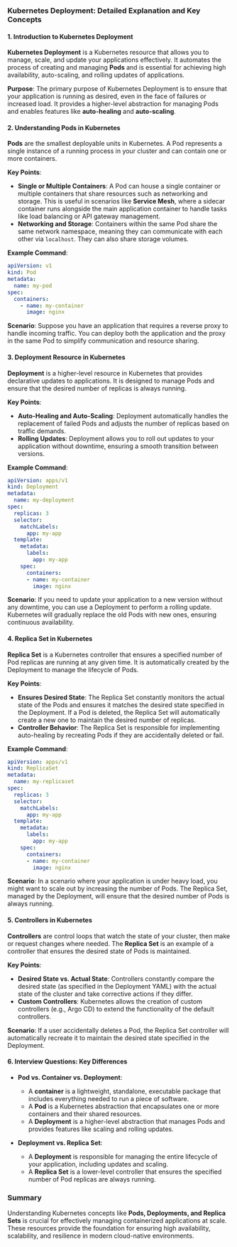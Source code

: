 ### Kubernetes Deployment: Detailed Explanation and Key Concepts

#### 1. **Introduction to Kubernetes Deployment**

**Kubernetes Deployment** is a Kubernetes resource that allows you to manage, scale, and update your applications effectively. It automates the process of creating and managing **Pods** and is essential for achieving high availability, auto-scaling, and rolling updates of applications.

**Purpose**: The primary purpose of Kubernetes Deployment is to ensure that your application is running as desired, even in the face of failures or increased load. It provides a higher-level abstraction for managing Pods and enables features like **auto-healing** and **auto-scaling**.

#### 2. **Understanding Pods in Kubernetes**

**Pods** are the smallest deployable units in Kubernetes. A Pod represents a single instance of a running process in your cluster and can contain one or more containers.

**Key Points**:
- **Single or Multiple Containers**: A Pod can house a single container or multiple containers that share resources such as networking and storage. This is useful in scenarios like **Service Mesh**, where a sidecar container runs alongside the main application container to handle tasks like load balancing or API gateway management.
- **Networking and Storage**: Containers within the same Pod share the same network namespace, meaning they can communicate with each other via `localhost`. They can also share storage volumes.

**Example Command**:
```yaml
apiVersion: v1
kind: Pod
metadata:
  name: my-pod
spec:
  containers:
    - name: my-container
      image: nginx
```
**Scenario**: Suppose you have an application that requires a reverse proxy to handle incoming traffic. You can deploy both the application and the proxy in the same Pod to simplify communication and resource sharing.

#### 3. **Deployment Resource in Kubernetes**

**Deployment** is a higher-level resource in Kubernetes that provides declarative updates to applications. It is designed to manage Pods and ensure that the desired number of replicas is always running.

**Key Points**:
- **Auto-Healing and Auto-Scaling**: Deployment automatically handles the replacement of failed Pods and adjusts the number of replicas based on traffic demands.
- **Rolling Updates**: Deployment allows you to roll out updates to your application without downtime, ensuring a smooth transition between versions.

**Example Command**:
```yaml
apiVersion: apps/v1
kind: Deployment
metadata:
  name: my-deployment
spec:
  replicas: 3
  selector:
    matchLabels:
      app: my-app
  template:
    metadata:
      labels:
        app: my-app
    spec:
      containers:
      - name: my-container
        image: nginx
```
**Scenario**: If you need to update your application to a new version without any downtime, you can use a Deployment to perform a rolling update. Kubernetes will gradually replace the old Pods with new ones, ensuring continuous availability.

#### 4. **Replica Set in Kubernetes**

**Replica Set** is a Kubernetes controller that ensures a specified number of Pod replicas are running at any given time. It is automatically created by the Deployment to manage the lifecycle of Pods.

**Key Points**:
- **Ensures Desired State**: The Replica Set constantly monitors the actual state of the Pods and ensures it matches the desired state specified in the Deployment. If a Pod is deleted, the Replica Set will automatically create a new one to maintain the desired number of replicas.
- **Controller Behavior**: The Replica Set is responsible for implementing auto-healing by recreating Pods if they are accidentally deleted or fail.

**Example Command**:
```yaml
apiVersion: apps/v1
kind: ReplicaSet
metadata:
  name: my-replicaset
spec:
  replicas: 3
  selector:
    matchLabels:
      app: my-app
  template:
    metadata:
      labels:
        app: my-app
    spec:
      containers:
      - name: my-container
        image: nginx
```
**Scenario**: In a scenario where your application is under heavy load, you might want to scale out by increasing the number of Pods. The Replica Set, managed by the Deployment, will ensure that the desired number of Pods is always running.

#### 5. **Controllers in Kubernetes**

**Controllers** are control loops that watch the state of your cluster, then make or request changes where needed. The **Replica Set** is an example of a controller that ensures the desired state of Pods is maintained.

**Key Points**:
- **Desired State vs. Actual State**: Controllers constantly compare the desired state (as specified in the Deployment YAML) with the actual state of the cluster and take corrective actions if they differ.
- **Custom Controllers**: Kubernetes allows the creation of custom controllers (e.g., Argo CD) to extend the functionality of the default controllers.

**Scenario**: If a user accidentally deletes a Pod, the Replica Set controller will automatically recreate it to maintain the desired state specified in the Deployment.

#### 6. **Interview Questions: Key Differences**

- **Pod vs. Container vs. Deployment**: 
  - A **container** is a lightweight, standalone, executable package that includes everything needed to run a piece of software. 
  - A **Pod** is a Kubernetes abstraction that encapsulates one or more containers and their shared resources. 
  - A **Deployment** is a higher-level abstraction that manages Pods and provides features like scaling and rolling updates.

- **Deployment vs. Replica Set**:
  - A **Deployment** is responsible for managing the entire lifecycle of your application, including updates and scaling.
  - A **Replica Set** is a lower-level controller that ensures the specified number of Pod replicas are always running.

### Summary

Understanding Kubernetes concepts like **Pods, Deployments, and Replica Sets** is crucial for effectively managing containerized applications at scale. These resources provide the foundation for ensuring high availability, scalability, and resilience in modern cloud-native environments.